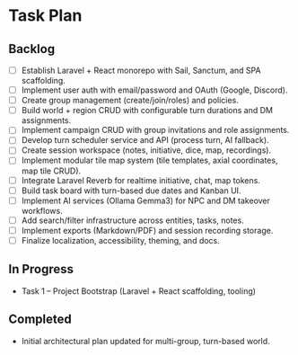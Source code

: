# Task Plan

## Backlog
- [ ] Establish Laravel + React monorepo with Sail, Sanctum, and SPA scaffolding.
- [ ] Implement user auth with email/password and OAuth (Google, Discord).
- [ ] Create group management (create/join/roles) and policies.
- [ ] Build world + region CRUD with configurable turn durations and DM assignments.
- [ ] Implement campaign CRUD with group invitations and role assignments.
- [ ] Develop turn scheduler service and API (process turn, AI fallback).
- [ ] Create session workspace (notes, initiative, dice, map, recordings).
- [ ] Implement modular tile map system (tile templates, axial coordinates, map tile CRUD).
- [ ] Integrate Laravel Reverb for realtime initiative, chat, map tokens.
- [ ] Build task board with turn-based due dates and Kanban UI.
- [ ] Implement AI services (Ollama Gemma3) for NPC and DM takeover workflows.
- [ ] Add search/filter infrastructure across entities, tasks, notes.
- [ ] Implement exports (Markdown/PDF) and session recording storage.
- [ ] Finalize localization, accessibility, theming, and docs.

## In Progress
- Task 1 – Project Bootstrap (Laravel + React scaffolding, tooling)

## Completed
- Initial architectural plan updated for multi-group, turn-based world.
